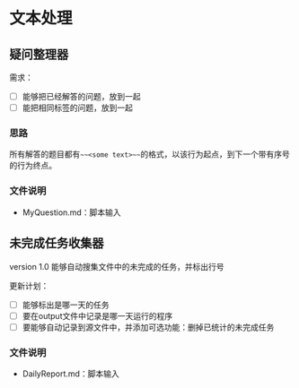 # 文本处理

## 疑问整理器

需求：

- [ ] 能够把已经解答的问题，放到一起
- [ ] 能把相同标签的问题，放到一起

### 思路

所有解答的题目都有`~~<some text>~~`的格式，以该行为起点，到下一个带有序号的行为终点。

### 文件说明

* MyQuestion.md：脚本输入

##  未完成任务收集器

version 1.0
能够自动搜集文件中的未完成的任务，并标出行号

更新计划：
- [ ] 能够标出是哪一天的任务
- [ ] 要在output文件中记录是哪一天运行的程序
- [ ] 要能够自动记录到源文件中，并添加可选功能：删掉已统计的未完成任务

### 文件说明

* DailyReport.md：脚本输入

